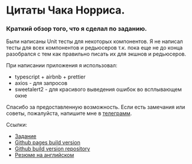 # Цитаты Чака Норриса.

### Краткий обзор того, что я сделал по заданию.

Были написаны Unit тесты для некоторых компонентов. Я не написал тесты для всех компонентов и редьюсеров т.к. пока еще не до конца разобрался с тем как правильно писать их для экшнов и редьюсеров.

При написании приложения я использовал:
* typescript + airbnb + prettier
* axios - для запросов
* sweetalert2 - для красивого выведения ошибок во всплывающем окне

Спасибо за предоставленную возможность. 
Если есть замечания или советы, пожалуйста, напишите мне в [телеграмм](https://telegram.me/ChupakabraBoy).

Ссылки:
* [Задание](https://codempire-my.sharepoint.com/:w:/g/personal/dima_codempire_team/EWDB3HHzKqhHhE5PxX9iBUsBxHUe6SNd7OJU4EXmcf5GFQ?rtime=MF42e9SI2Ug)
* [Github pages build version](https://zlyuka14.github.io/chuck/)
* [Github build version repository](https://github.com/ZLyuka14/chuck)
* [Резюме на английском](https://zlyuka14.github.io/)
